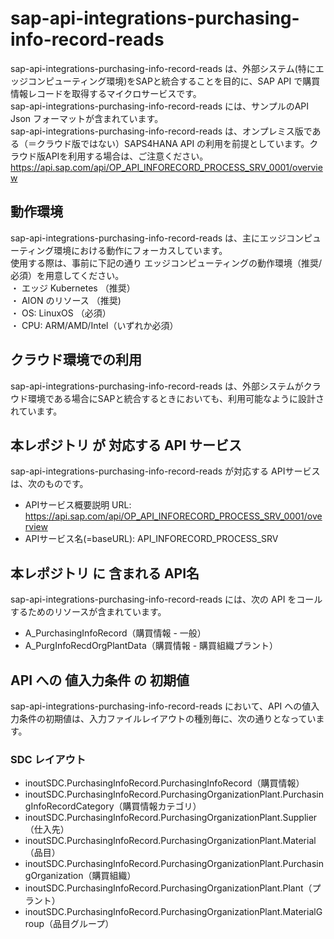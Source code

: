 # sap-api-integrations-purchasing-info-record-reads
sap-api-integrations-purchasing-info-record-reads は、外部システム(特にエッジコンピューティング環境)をSAPと統合することを目的に、SAP API で購買情報レコードを取得するマイクロサービスです。    
sap-api-integrations-purchasing-info-record-reads には、サンプルのAPI Json フォーマットが含まれています。   
sap-api-integrations-purchasing-info-record-reads は、オンプレミス版である（＝クラウド版ではない）SAPS4HANA API の利用を前提としています。クラウド版APIを利用する場合は、ご注意ください。   
https://api.sap.com/api/OP_API_INFORECORD_PROCESS_SRV_0001/overview   

## 動作環境  
sap-api-integrations-purchasing-info-record-reads は、主にエッジコンピューティング環境における動作にフォーカスしています。  
使用する際は、事前に下記の通り エッジコンピューティングの動作環境（推奨/必須）を用意してください。  
・ エッジ Kubernetes （推奨）    
・ AION のリソース （推奨)    
・ OS: LinuxOS （必須）    
・ CPU: ARM/AMD/Intel（いずれか必須）    

## クラウド環境での利用
sap-api-integrations-purchasing-info-record-reads は、外部システムがクラウド環境である場合にSAPと統合するときにおいても、利用可能なように設計されています。  

## 本レポジトリ が 対応する API サービス
sap-api-integrations-purchasing-info-record-reads が対応する APIサービス は、次のものです。

* APIサービス概要説明 URL: https://api.sap.com/api/OP_API_INFORECORD_PROCESS_SRV_0001/overview    
* APIサービス名(=baseURL): API_INFORECORD_PROCESS_SRV

## 本レポジトリ に 含まれる API名
sap-api-integrations-purchasing-info-record-reads には、次の API をコールするためのリソースが含まれています。  

* A_PurchasingInfoRecord（購買情報 - 一般）
* A_PurgInfoRecdOrgPlantData（購買情報 - 購買組織プラント）

## API への 値入力条件 の 初期値
sap-api-integrations-purchasing-info-record-reads において、API への値入力条件の初期値は、入力ファイルレイアウトの種別毎に、次の通りとなっています。  

### SDC レイアウト

* inoutSDC.PurchasingInfoRecord.PurchasingInfoRecord（購買情報）
* inoutSDC.PurchasingInfoRecord.PurchasingOrganizationPlant.PurchasingInfoRecordCategory（購買情報カテゴリ）
* inoutSDC.PurchasingInfoRecord.PurchasingOrganizationPlant.Supplier（仕入先）
* inoutSDC.PurchasingInfoRecord.PurchasingOrganizationPlant.Material（品目）
* inoutSDC.PurchasingInfoRecord.PurchasingOrganizationPlant.PurchasingOrganization（購買組織）
* inoutSDC.PurchasingInfoRecord.PurchasingOrganizationPlant.Plant（プラント）
* inoutSDC.PurchasingInfoRecord.PurchasingOrganizationPlant.MaterialGroup（品目グループ）
